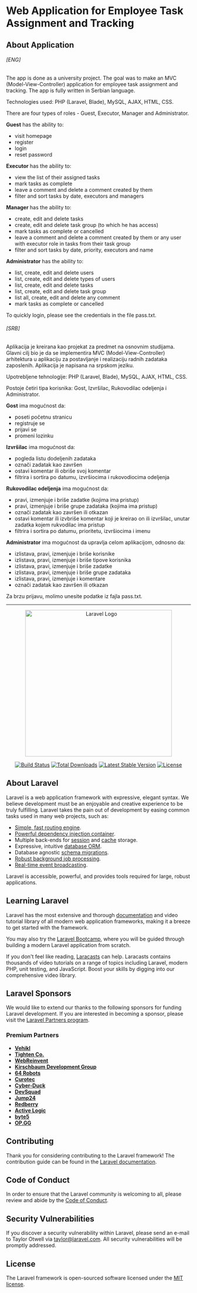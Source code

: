 # Web Application for Employee Task Assignment and Tracking

## About Application

###### [ENG]

The app is done as a university project. The goal was to make an MVC (Model-View-Controller) application for employee
task assignment and tracking. The app is fully written in Serbian language.

Technologies used: PHP (Laravel, Blade), MySQL, AJAX, HTML, CSS.

There are four types of roles - Guest, Executor, Manager and Administrator.

**Guest** has the ability to:
- visit homepage
- register
- login
- reset password

**Executor** has the ability to:
- view the list of their assigned tasks
- mark tasks as complete
- leave a comment and delete a comment created by them
- filter and sort tasks by date, executors and managers

**Manager** has the ability to:
- create, edit and delete tasks
- create, edit and delete task group (to which he has access)
- mark tasks as complete or cancelled
- leave a comment and delete a comment created by them or any user with executor role in tasks from their task group
- filter and sort tasks by date, priority, executors and name

**Administrator** has the ability to:
- list, create, edit and delete users
- list, create, edit and delete types of users
- list, create, edit and delete tasks
- list, create, edit and delete task group
- list all, create, edit and delete any comment
- mark tasks as complete or cancelled

To quickly login, please see the credentials in the file pass.txt. 

###### [SRB]

Aplikacija je kreirana kao projekat za predmet na osnovnim studijama. Glavni cilj bio je da se implementira MVC 
(Model-View-Controller) arhitektura u aplikaciju za postavljanje i realizaciju radnih zadataka zaposlenih.
Aplikacija je napisana na srpskom jeziku.

Upotrebljene tehnologije: PHP (Laravel, Blade), MySQL, AJAX, HTML, CSS.

Postoje četiri tipa korisnika: Gost, Izvršilac, Rukovodilac odeljenja i Administrator.

**Gost** ima mogućnost da:
- poseti početnu stranicu
- registruje se
- prijavi se
- promeni lozinku

**Izvršilac** ima mogućnost da:
- pogleda listu dodeljenih zadataka
- označi zadatak kao završen
- ostavi komentar ili obriše svoj komentar
- filtrira i sortira po datumu, izvršiocima i rukovodiocima odeljenja

**Rukovodilac odeljenja** ima mogućnost da:
- pravi, izmenjuje i briše zadatke (kojima ima pristup)
- pravi, izmenjuje i briše grupe zadataka (kojima ima pristup)
- označi zadatak kao završen ili otkazan
- ostavi komentar ili izvbriše komentar koji je kreirao on ili izvršilac, unutar zadatka kojem rukvodilac ima pristup
- filtrira i sortira po datumu, prioritetu, izvršiocima i imenu

**Administrator** ima mogućnost da upravlja celom aplikacijom, odnosno da:
- izlistava, pravi, izmenjuje i briše korisnike
- izlistava, pravi, izmenjuje i briše tipove korisnika
- izlistava, pravi, izmenjuje i briše zadatke
- izlistava, pravi, izmenjuje i briše grupe zadataka 
- izlistava, pravi, izmenjuje i komentare
- označi zadatak kao završen ili otkazan

Za brzu prijavu, molimo unesite podatke iz fajla pass.txt.

________________________________________________________________________________________________________________________

<p align="center"><a href="https://laravel.com" target="_blank"><img src="https://raw.githubusercontent.com/laravel/art/master/logo-lockup/5%20SVG/2%20CMYK/1%20Full%20Color/laravel-logolockup-cmyk-red.svg" width="400" alt="Laravel Logo"></a></p>

<p align="center">
<a href="https://github.com/laravel/framework/actions"><img src="https://github.com/laravel/framework/workflows/tests/badge.svg" alt="Build Status"></a>
<a href="https://packagist.org/packages/laravel/framework"><img src="https://img.shields.io/packagist/dt/laravel/framework" alt="Total Downloads"></a>
<a href="https://packagist.org/packages/laravel/framework"><img src="https://img.shields.io/packagist/v/laravel/framework" alt="Latest Stable Version"></a>
<a href="https://packagist.org/packages/laravel/framework"><img src="https://img.shields.io/packagist/l/laravel/framework" alt="License"></a>
</p>

## About Laravel

Laravel is a web application framework with expressive, elegant syntax. We believe development must be an enjoyable and
creative experience to be truly fulfilling. Laravel takes the pain out of development by easing common tasks used in
many web projects, such as:

- [Simple, fast routing engine](https://laravel.com/docs/routing).
- [Powerful dependency injection container](https://laravel.com/docs/container).
- Multiple back-ends for [session](https://laravel.com/docs/session) and [cache](https://laravel.com/docs/cache)
  storage.
- Expressive, intuitive [database ORM](https://laravel.com/docs/eloquent).
- Database agnostic [schema migrations](https://laravel.com/docs/migrations).
- [Robust background job processing](https://laravel.com/docs/queues).
- [Real-time event broadcasting](https://laravel.com/docs/broadcasting).

Laravel is accessible, powerful, and provides tools required for large, robust applications.

## Learning Laravel

Laravel has the most extensive and thorough [documentation](https://laravel.com/docs) and video tutorial library of all
modern web application frameworks, making it a breeze to get started with the framework.

You may also try the [Laravel Bootcamp](https://bootcamp.laravel.com), where you will be guided through building a
modern Laravel application from scratch.

If you don't feel like reading, [Laracasts](https://laracasts.com) can help. Laracasts contains thousands of video
tutorials on a range of topics including Laravel, modern PHP, unit testing, and JavaScript. Boost your skills by digging
into our comprehensive video library.

## Laravel Sponsors

We would like to extend our thanks to the following sponsors for funding Laravel development. If you are interested in
becoming a sponsor, please visit the [Laravel Partners program](https://partners.laravel.com).

### Premium Partners

- **[Vehikl](https://vehikl.com/)**
- **[Tighten Co.](https://tighten.co)**
- **[WebReinvent](https://webreinvent.com/)**
- **[Kirschbaum Development Group](https://kirschbaumdevelopment.com)**
- **[64 Robots](https://64robots.com)**
- **[Curotec](https://www.curotec.com/services/technologies/laravel/)**
- **[Cyber-Duck](https://cyber-duck.co.uk)**
- **[DevSquad](https://devsquad.com/hire-laravel-developers)**
- **[Jump24](https://jump24.co.uk)**
- **[Redberry](https://redberry.international/laravel/)**
- **[Active Logic](https://activelogic.com)**
- **[byte5](https://byte5.de)**
- **[OP.GG](https://op.gg)**

## Contributing

Thank you for considering contributing to the Laravel framework! The contribution guide can be found in
the [Laravel documentation](https://laravel.com/docs/contributions).

## Code of Conduct

In order to ensure that the Laravel community is welcoming to all, please review and abide by
the [Code of Conduct](https://laravel.com/docs/contributions#code-of-conduct).

## Security Vulnerabilities

If you discover a security vulnerability within Laravel, please send an e-mail to Taylor Otwell
via [taylor@laravel.com](mailto:taylor@laravel.com). All security vulnerabilities will be promptly addressed.

## License

The Laravel framework is open-sourced software licensed under the [MIT license](https://opensource.org/licenses/MIT).
